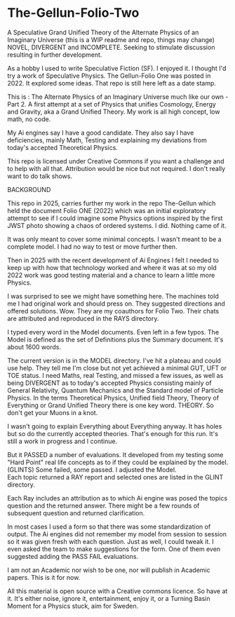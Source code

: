 # The-Gellun-Folio-Two
A Speculative Grand Unified Theory of the Alternate Physics of an Imaginary Universe
(this is a WIP readme and repo, things may change)
NOVEL, DIVERGENT and INCOMPLETE. Seeking to stimulate discussion resulting in further development.

As a hobby I used to write Speculative Fiction (SF). I enjoyed it.
I thought I'd try a work of Speculative Physics. The Gellun-Folio  One was posted  in 2022.
It explored some ideas. That repo is still here left as a date stamp.

This is :  The Alternate Physics of an Imaginary Universe much like our own - Part 2.
A first  attempt at a  set of Physics that unifies  Cosmology, Energy and Gravity, aka a  Grand Unified Theory.
My work is all high concept, low math, no code.

My Ai engines say I have a good candidate. They also say I have deficiencies, mainly Math, Testing and explaining
my deviations from today's accepted Theoretical Physics.

This repo is licensed under Creative Commons if you want a challenge and to help with all that.
Attribution would be nice but not required. I don't really want to do talk shows.

BACKGROUND

This repo in 2025,  carries further my  work in the repo The-Gellun  which held the document Folio ONE (2022)
which was an initial exploratory attempt to see if I could imagine some Physics options inspired by 
the first JWST photo showing a chaos of ordered systems. I did. Nothing came of it.

It was only  meant to cover some minimal concepts. I wasn't meant to be a complete model.
I had no way to test or move further then.

Then in  2025 with the recent development of Ai Engines I felt I needed to keep up with how that 
technology worked  and where it was at so my old 2022 work was good testing material and a chance to learn a little more Physics.

I was surprised to see  we might have something here.
The machines told me I had original work and should press on. They suggested directions and offered solutions.
Wow.  They are my coauthors for Folio Two. Their chats are attributed and reproduced in the RAYS directory.

I typed every word in the Model documents. Even left in a few typos.
The Model is defined as the set of Definitions  plus the Summary document. It's about 1600 words.

The current version is in the MODEL directory. I've hit a plateau  and could use help.
They tell me I'm close but not yet achieved a minimal GUT, UFT or TOE status. 
I need Maths, real Testing, and missed a few issues, as well as being DIVERGENT as to 
today's accepted Physics consisting mainly of General Relativity, Quantum Mechanics and the Standard model of Particle Physics.
In the terms Theoretical Physics, Unified field Theory, Theory of Everything  or Grand Unified Theory 
there is one key word. THEORY.  So don't get your Muons in a knot.

I wasn't going to explain Everything about Everything anyway.  It has holes but so do the currently accepted theories.
That's enough for this run. It's still a work in progress and I continue. 

But it PASSED  a number of evaluations.
It developed from my testing some "Hard Point"   real life concepts as to if they could be explained by the model. (GLINTS)
Some failed, some passed. I adjusted the Model.  
Each topic returned a RAY report and selected ones are listed in the GLINT directory.

Each Ray includes an attribution as to which Ai engine was posed the topics question and the returned answer.
There might be a few rounds of subsequent question and returned clarification.  

In most cases I used a form so that there was some standardization of output. The Ai engines did not remember my model from session to session so it was given fresh with each question. Just as well, I could tweak it.  I even asked the team to make suggestions for the form. One of them even suggested adding the PASS FAIL evaluations.

I am not an Academic nor wish to be one, nor will publish in Academic papers. This is it for now.

All this material is open source with a  Creative commons licence. So have at it. It's either noise, ignore it, entertainment, enjoy it, or
a Turning Basin Moment for a Physics stuck, aim for Sweden.


